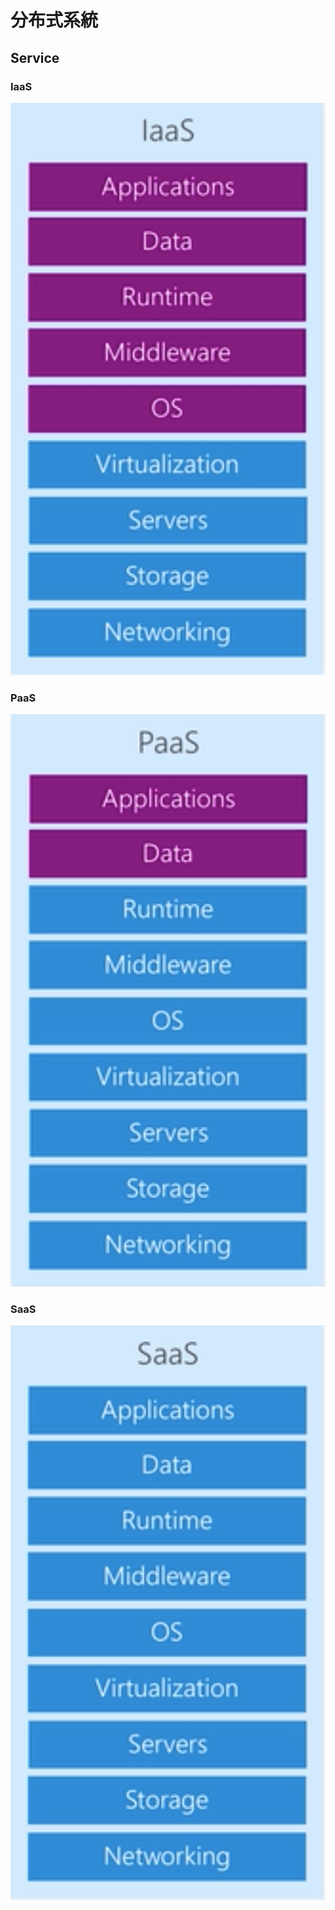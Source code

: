 # 分布式系統

## Service

### IaaS
![IaaS](./img/IaaS.png)

### PaaS
![IaaS](./img/PaaS.png)

### SaaS
![IaaS](./img/SaaS.png)
